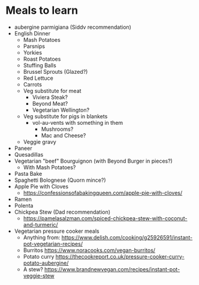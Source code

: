 # Meals to learn

* aubergine parmigiana (Siddv recommendation)
* English Dinner
  * Mash Potatoes
  * Parsnips
  * Yorkies
  * Roast Potatoes
  * Stuffing Balls
  * Brussel Sprouts (Glazed?)
  * Red Lettuce
  * Carrots
  * Veg substitute for meat
    * Viviera Steak?
    * Beyond Meat?
    * Vegetarian Wellington?
  * Veg substitute for pigs in blankets
    * vol-au-vents with something in them
      * Mushrooms?
      * Mac and Cheese?
  * Veggie gravy
* Paneer
* Quesadillas
* Vegetarian "beef" Bourguignon (with Beyond Burger in pieces?)
  * With Mash Potatoes?
* Pasta Bake
* Spaghetti Bolognese (Quorn mince?)
* Apple Pie with Cloves
  * https://confessionsofabakingqueen.com/apple-pie-with-cloves/
* Ramen
* Polenta
* Chickpea Stew (Dad recommendation)
  * https://pamelasalzman.com/spiced-chickpea-stew-with-coconut-and-turmeric/
* Vegetarian pressure cooker meals
  * Anything from: https://www.delish.com/cooking/g25926591/instant-pot-vegetarian-recipes/
  * Burritos https://www.noracooks.com/vegan-burritos/
  * Potato curry https://thecookreport.co.uk/pressure-cooker-curry-potato-aubergine/
  * A stew? https://www.brandnewvegan.com/recipes/instant-pot-veggie-stew
